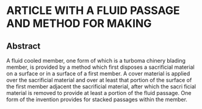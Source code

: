 # ARTICLE WITH A FLUID PASSAGE AND METHOD FOR MAKING

## Abstract
A fluid cooled member, one form of which is a turboma chinery blading member, is provided by a method which first disposes a sacrificial material on a surface or in a surface of a first member. A cover material is applied over the sacrificial material and over at least that portion of the surface of the first member adjacent the sacrificial material, after which the sacri ficial material is removed to provide at least a portion of the fluid passage. One form of the invention provides for stacked passages within the member.